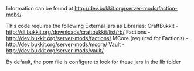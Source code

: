 Information can be found at
http://dev.bukkit.org/server-mods/faction-mobs/

This code requires the following External jars as Libraries:
	CraftBukkit - http://dl.bukkit.org/downloads/craftbukkit/list/rb/
	Factions - http://dev.bukkit.org/server-mods/factions/
	MCore (required for Factions) - http://dev.bukkit.org/server-mods/mcore/
	Vault - http://dev.bukkit.org/server-mods/vault/

By default, the pom file is configure to look for these jars in the lib folder